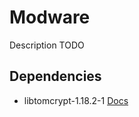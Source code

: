 # Modware
Description TODO
## Dependencies
- libtomcrypt-1.18.2-1 [Docs](https://www.co.tt/files/libTomCryptDoc.pdf)
